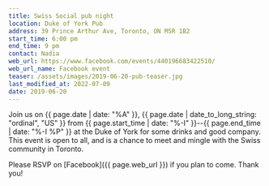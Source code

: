 ```yaml
---
title: Swiss Social pub night
location: Duke of York Pub
address: 39 Prince Arthur Ave, Toronto, ON M5R 1B2
start_time: 6:00 pm
end_time: 9 pm
contact: Nadia
web_url: https://www.facebook.com/events/440196683422510/
web_url_name: Facebook event
teaser: /assets/images/2019-06-20-pub-teaser.jpg
last_modified_at: 2022-07-09
date: 2019-06-20
---
```


Join us on {{ page.date | date: "%A" }}, {{ page.date | date_to_long_string:
"ordinal", "US" }} from {{ page.start_time | date: "%-I" }}--{{ page.end_time |
date: "%-I %P" }} at the Duke of York for some drinks and good company. This
event is open to all, and is a chance to meet and mingle with the Swiss
community in Toronto.

Please RSVP on [Facebook]({{ page.web_url }}) if you plan to come. Thank you!
